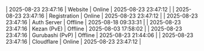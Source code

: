 | 2025-08-23 23:47:16 | Website | Online | 2025-08-23 23:47:12 |
| 2025-08-23 23:47:16 | Registration | Online | 2025-08-23 23:47:12 |
| 2025-08-23 23:47:16 | Auth Server | Offline | 2025-08-18 09:33:31 |
| 2025-08-23 23:47:16 | Kezan (PvE) | Offline | 2025-08-03 17:58:02 |
| 2025-08-23 23:47:16 | Gurubashi (PvP) | Offline | 2025-08-23 21:44:06 |
| 2025-08-23 23:47:16 | Cloudflare | Online | 2025-08-23 23:47:12 |
